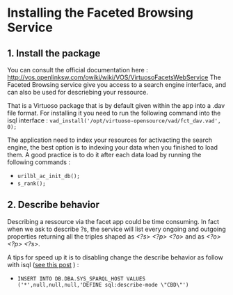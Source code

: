 # Installing the Faceted Browsing Service

## 1. Install the package 
You can consult the official documentation here : http://vos.openlinksw.com/owiki/wiki/VOS/VirtuosoFacetsWebService
The Faceted Browsing service give you access to a search engine interface, and can also be used for descriebing your ressource.

That is a Virtuoso package that is by default given within the app into a .dav file format. For installing it you need to run the following command into the isql interface :
`vad_install('/opt/virtuoso-opensource/vad/fct_dav.vad', 0);`

The application need to index your resources for activacting the search engine, the best option is to indexing your data when you finished to load them. A good practice is to do it after each data load by running the following commands :
* `urilbl_ac_init_db();`
* `s_rank();`

## 2. Describe behavior

Describing a ressource via the facet app could be time consuming. In fact when we ask to describe ?s, the service will list every ongoing and outgoing properties returning all the triples shaped as *<?s> <?p> <?o>* and as *<?o> <?p> <?s>*.

A tips for speed up it is to disabling change the describe behavior as follow with isql ([see this post](https://community.openlinksw.com/t/how-to-change-default-describe-mode-in-faceted-browser/1691/3) ) :
* `INSERT INTO DB.DBA.SYS_SPARQL_HOST VALUES ('*',null,null,null,'DEFINE sql:describe-mode \"CBD\"')`
